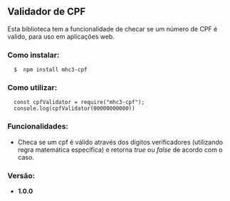 ## Validador de CPF

Esta biblioteca tem a funcionalidade de checar se um número de CPF é valido, para uso em aplicações web. 

### Como instalar:

```
  $  npm install mhc3-cpf
```

### Como utilizar:

``` 
  const cpfValidator = require("mhc3-cpf");
  console.log(cpfValidator(00000000000)) 
 ```

### Funcionalidades: 
* Checa se um cpf é válido através dos dígitos verificadores (utilizando regra matemática específica) e retorna *true* ou *false* de acordo com o caso.

### Versão:
* **1.0.0**
